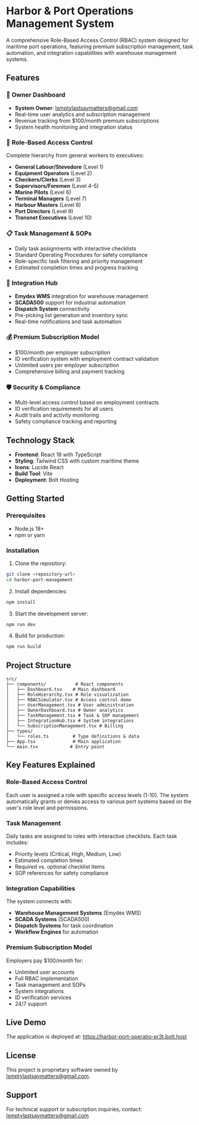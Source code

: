 # Harbor & Port Operations Management System

A comprehensive Role-Based Access Control (RBAC) system designed for maritime port operations, featuring premium subscription management, task automation, and integration capabilities with warehouse management systems.

## Features

### 🚢 **Owner Dashboard**
- **System Owner**: lsmptylastsaymatters@gmail.com
- Real-time user analytics and subscription management
- Revenue tracking from $100/month premium subscriptions
- System health monitoring and integration status

### 👥 **Role-Based Access Control**
Complete hierarchy from general workers to executives:
- **General Labour/Stevedore** (Level 1)
- **Equipment Operators** (Level 2)
- **Checkers/Clerks** (Level 3)
- **Supervisors/Foremen** (Level 4-5)
- **Marine Pilots** (Level 6)
- **Terminal Managers** (Level 7)
- **Harbour Masters** (Level 8)
- **Port Directors** (Level 9)
- **Transnet Executives** (Level 10)

### 📋 **Task Management & SOPs**
- Daily task assignments with interactive checklists
- Standard Operating Procedures for safety compliance
- Role-specific task filtering and priority management
- Estimated completion times and progress tracking

### 🔗 **Integration Hub**
- **Emydex WMS** integration for warehouse management
- **SCADA500** support for industrial automation
- **Dispatch System** connectivity
- Pre-picking list generation and inventory sync
- Real-time notifications and task automation

### 💰 **Premium Subscription Model**
- $100/month per employer subscription
- ID verification system with employment contract validation
- Unlimited users per employer subscription
- Comprehensive billing and payment tracking

### 🛡️ **Security & Compliance**
- Multi-level access control based on employment contracts
- ID verification requirements for all users
- Audit trails and activity monitoring
- Safety compliance tracking and reporting

## Technology Stack

- **Frontend**: React 18 with TypeScript
- **Styling**: Tailwind CSS with custom maritime theme
- **Icons**: Lucide React
- **Build Tool**: Vite
- **Deployment**: Bolt Hosting

## Getting Started

### Prerequisites
- Node.js 18+ 
- npm or yarn

### Installation

1. Clone the repository:
```bash
git clone <repository-url>
cd harbor-port-management
```

2. Install dependencies:
```bash
npm install
```

3. Start the development server:
```bash
npm run dev
```

4. Build for production:
```bash
npm run build
```

## Project Structure

```
src/
├── components/           # React components
│   ├── Dashboard.tsx    # Main dashboard
│   ├── RoleHierarchy.tsx # Role visualization
│   ├── RBACSimulator.tsx # Access control demo
│   ├── UserManagement.tsx # User administration
│   ├── OwnerDashboard.tsx # Owner analytics
│   ├── TaskManagement.tsx # Task & SOP management
│   ├── IntegrationHub.tsx # System integrations
│   └── SubscriptionManagement.tsx # Billing
├── types/
│   └── roles.ts         # Type definitions & data
├── App.tsx              # Main application
└── main.tsx            # Entry point
```

## Key Features Explained

### Role-Based Access Control
Each user is assigned a role with specific access levels (1-10). The system automatically grants or denies access to various port systems based on the user's role level and permissions.

### Task Management
Daily tasks are assigned to roles with interactive checklists. Each task includes:
- Priority levels (Critical, High, Medium, Low)
- Estimated completion times
- Required vs. optional checklist items
- SOP references for safety compliance

### Integration Capabilities
The system connects with:
- **Warehouse Management Systems** (Emydex WMS)
- **SCADA Systems** (SCADA500)
- **Dispatch Systems** for task coordination
- **Workflow Engines** for automation

### Premium Subscription Model
Employers pay $100/month for:
- Unlimited user accounts
- Full RBAC implementation
- Task management and SOPs
- System integrations
- ID verification services
- 24/7 support

## Live Demo

The application is deployed at: https://harbor-port-operatio-er3t.bolt.host

## License

This project is proprietary software owned by lsmptylastsaymatters@gmail.com.

## Support

For technical support or subscription inquiries, contact: lsmptylastsaymatters@gmail.com